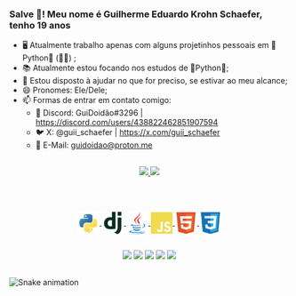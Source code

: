 ### Salve 👋! Meu nome é Guilherme Eduardo Krohn Schaefer, tenho 19 anos

- 🖥️ Atualmente trabalho apenas com alguns projetinhos pessoais em 🐍Python🐍 (💙💛) ;
- 📚 Atualmente estou focando nos estudos de 🐍Python🐍;
- 🤝 Estou disposto à ajudar no que for preciso, se estivar ao meu alcance;
- 😄 Pronomes: Ele/Dele;
- 📫 Formas de entrar em contato comigo:
  - 👾 Discord: GuiDoidão#3296 | https://discord.com/users/438822462851907594
  - 🐦 X: @guii_schaefer | https://x.com/guii_schaefer
  - 📧 E-Mail: guidoidao@proton.me

##

<div align="center">
  <a href="https://github.com/GuiDoidao">
  <img height="180em" src="https://github-readme-stats.vercel.app/api?username=GuiDoidao&show_icons=true&theme=tokyonight&include_all_commits=true&count_private=true"/>
  <img height="180em" src="https://github-readme-stats.vercel.app/api/top-langs/?username=GuiDoidao&layout=compact&langs_count=7&theme=tokyonight"/>
</div>
<div style="display: inline_block"><br>

##
  
<div style="display: inline_block" align="center"><br>
  <img align="center" alt="Gui-Python" height="40" width="40" src="https://raw.githubusercontent.com/devicons/devicon/master/icons/python/python-original.svg">
  <img align="center" alt="Gui-Django" height="40" width="40" src="https://raw.githubusercontent.com/devicons/devicon/master/icons/django/django-plain.svg" />
  <img align="center" alt="Gui-Java" height="40" width="40" src="https://raw.githubusercontent.com/devicons/devicon/master/icons/java/java-original.svg">
  <img align="center" alt="Gui-Js" height="40" width="40" src="https://raw.githubusercontent.com/devicons/devicon/master/icons/javascript/javascript-plain.svg">
  <img align="center" alt="Gui-HTML" height="40" width="40" src="https://raw.githubusercontent.com/devicons/devicon/master/icons/html5/html5-original.svg">
  <img align="center" alt="Gui-CSS" height="40" width="40" src="https://raw.githubusercontent.com/devicons/devicon/master/icons/css3/css3-original.svg">
</div>
  
##

<div align="center"> 
  <a href="https://www.youtube.com/channel/UCCMZZbACXWPDmb1t7rckyng" target="_blank"><img src="https://img.shields.io/badge/YouTube-FF0000?style=for-the-badge&logo=youtube&logoColor=white" target="_blank"></a>
  <a href="https://instagram.com/guilherme.schaefer" target="_blank"><img src="https://img.shields.io/badge/-Instagram-%23E4405F?style=for-the-badge&logo=instagram&logoColor=white" target="_blank"></a>
 	<a href="https://www.twitch.tv/ttv_guidoidao" target="_blank"><img src="https://img.shields.io/badge/Twitch-9146FF?style=for-the-badge&logo=twitch&logoColor=white" target="_blank"></a>
 <a href="https://discord.com/users/438822462851907594" target="_blank"><img src="https://img.shields.io/badge/Discord-7289DA?style=for-the-badge&logo=discord&logoColor=white" target="_blank"></a> 
  <a href = "mailto:guidoidao@proton.me"><img src="https://img.shields.io/badge/ProtonMail-8B89CC?style=for-the-badge&logo=protonmail&logoColor=white" target="_blank"></a>
</div>
  
##
  
![Snake animation](https://github.com/GuiDoidao/GuiDoidao/blob/output/github-contribution-grid-snake.svg)
  
##
